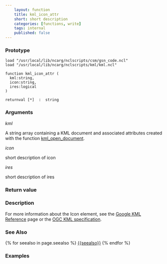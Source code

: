 ```yaml
---
    layout: function
    title: kml_icon_attr
    short: short description
    categories: [functions, write]  
    tags: internal
    published: false
---
```


### Prototype

<pre><code>load "/usr/local/lib/ncarg/nclscripts/csm/gsn_code.ncl"
load "/usr/local/lib/ncarg/nclscripts/kml/kml.ncl"

function kml_icon_attr (
  kml:string,
  icon:string,
  ires:logical
)

returnval [*]  :  string
</code></pre>

### Arguments
*kml*

A string array containing a KML document and associated attributes created with the function [kml_open_document]({{site.base_url}}functions/kml_open_document.html).

*icon*

short description of icon

*ires*

short description of ires

### Return value

### Description

For more information about the Icon element, see the [Google KML Reference](https://developers.google.com/kml/documentation/kmlreference#icon) page or the [OGC KML specification](http://www.opengeospatial.org/standards/kml/).

### See Also

{% for seealso in page.seealso %}
[{{seealso}}]({{site.base_url}}functions/{{seealso}}.html)
{% endfor %}

### Examples


